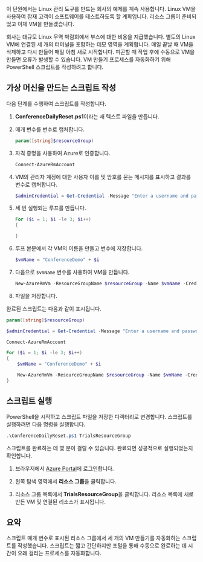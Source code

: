 이 단원에서는 Linux 관리 도구를 만드는 회사의 예제를 계속 사용합니다. Linux VM을 사용하여 잠재 고객이 소프트웨어를 테스트하도록 할 계획입니다. 리소스 그룹이 준비되었고 이제 VM을 만들겠습니다.

회사는 대규모 Linux 무역 박람회에서 부스에 대한 비용을 지급했습니다. 별도의 Linux VM에 연결된 세 개의 터미널을 포함하는 데모 영역을 계획합니다. 매일 끝날 때 VM을 삭제하고 다시 만들어 매일 아침 새로 시작합니다. 피곤할 때 작업 후에 수동으로 VM을 만들면 오류가 발생할 수 있습니다. VM 만들기 프로세스를 자동화하기 위해 PowerShell 스크립트를 작성하려고 합니다.

## <a name="write-a-script-that-creates-virtual-machines"></a>가상 머신을 만드는 스크립트 작성

다음 단계를 수행하여 스크립트를 작성합니다.

1. **ConferenceDailyReset.ps1**이라는 새 텍스트 파일을 만듭니다.

1. 매개 변수를 변수로 캡처합니다.

    ```powershell
    param([string]$resourceGroup)
    ```

1. 자격 증명을 사용하여 Azure로 인증합니다.

    ```powershell
    Connect-AzureRmAccount
    ```

1. VM의 관리자 계정에 대한 사용자 이름 및 암호를 묻는 메시지를 표시하고 결과를 변수로 캡처합니다.

    ```powershell
    $adminCredential = Get-Credential -Message "Enter a username and password for the VM administrator."
    ```

1. 세 번 실행되는 루프를 만듭니다.

    ```powershell
    For ($i = 1; $i -le 3; $i++) 
    {

    }
    ```

1. 루프 본문에서 각 VM의 이름을 만들고 변수에 저장합니다.

    ```powershell
    $vmName = "ConferenceDemo" + $i
    ```

1. 다음으로 `$vmName` 변수를 사용하여 VM을 만듭니다.

   ```powershell
   New-AzureRmVm -ResourceGroupName $resourceGroup -Name $vmName -Credential $adminCredential -Location "East US" -Image UbuntuLTS
   ```

1. 파일을 저장합니다.

완료된 스크립트는 다음과 같이 표시됩니다.

```powershell
param([string]$resourceGroup)

$adminCredential = Get-Credential -Message "Enter a username and password for the VM administrator."

Connect-AzureRmAccount

For ($i = 1; $i -le 3; $i++)
{
    $vmName = "ConferenceDemo" + $i

    New-AzureRmVm -ResourceGroupName $resourceGroup -Name $vmName -Credential $adminCredential -Location "East US" -Image UbuntuLTS
}
```

## <a name="execute-the-script"></a>스크립트 실행

PowerShell을 시작하고 스크립트 파일을 저장한 디렉터리로 변경합니다. 스크립트를 실행하려면 다음 명령을 실행합니다.

```powershell
.\ConferenceDailyReset.ps1 TrialsResourceGroup
```

스크립트를 완료하는 데 몇 분이 걸릴 수 있습니다. 완료되면 성공적으로 실행되었는지 확인합니다.

<!---TODO: Update for sandbox?--->
1. 브라우저에서 [Azure Portal](https://portal.azure.com/?azure-portal=true)에 로그인합니다.

1. 왼쪽 탐색 영역에서 **리소스 그룹**을 클릭합니다.

1. 리소스 그룹 목록에서 **TrialsResourceGroup**을 클릭합니다. 리소스 목록에 새로 만든 VM 및 연결된 리소스가 표시됩니다.

## <a name="summary"></a>요약
스크립트 매개 변수로 표시된 리소스 그룹에서 세 개의 VM 만들기를 자동화하는 스크립트를 작성했습니다. 스크립트는 짧고 간단하지만 포털을 통해 수동으로 완료하는 데 시간이 오래 걸리는 프로세스를 자동화합니다.